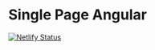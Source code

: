 # Single Page Angular

[![Netlify Status](https://api.netlify.com/api/v1/badges/17791860-f80f-40bc-bd41-250f0f1fb49a/deploy-status)](https://app.netlify.com/sites/gifted-spence-65151c/deploys)
